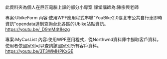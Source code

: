 此資料夾為個人在巨匠電腦上課的部分小專案
課堂講師為:陳宗興老師

專案:UbikeForm
內容:使用WPF應用程式串聯"YouBike2.0臺北市公共自行車即時資訊"opendata達到查詢台北各區的Ubike站點資訊。
https://youtu.be/_D9mM4t8ezg

專案:MyCusList
內容:使用WPF應用程式，從Northwnd資料庫中撈取客戶資料，使用者依國家別可以查詢該國家別所有客戶資料。
https://youtu.be/3T3WMHPKxGE
